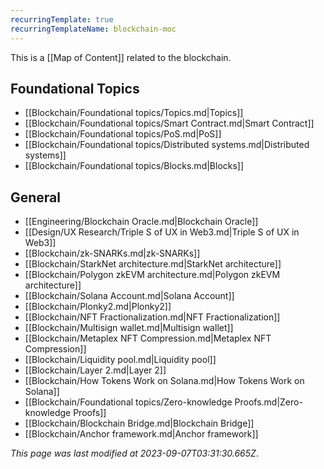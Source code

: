```yaml
---
recurringTemplate: true
recurringTemplateName: blockchain-moc
---
```


This is a [[Map of Content]] related to the blockchain.

## Foundational Topics

- [[Blockchain/Foundational topics/Topics.md|Topics]]
- [[Blockchain/Foundational topics/Smart Contract.md|Smart Contract]]
- [[Blockchain/Foundational topics/PoS.md|PoS]]
- [[Blockchain/Foundational topics/Distributed systems.md|Distributed systems]]
- [[Blockchain/Foundational topics/Blocks.md|Blocks]]


## General

- [[Engineering/Blockchain Oracle.md|Blockchain Oracle]]
- [[Design/UX Research/Triple S of UX in Web3.md|Triple S of UX in Web3]]
- [[Blockchain/zk-SNARKs.md|zk-SNARKs]]
- [[Blockchain/StarkNet architecture.md|StarkNet architecture]]
- [[Blockchain/Polygon zkEVM architecture.md|Polygon zkEVM architecture]]
- [[Blockchain/Solana Account.md|Solana Account]]
- [[Blockchain/Plonky2.md|Plonky2]]
- [[Blockchain/NFT Fractionalization.md|NFT Fractionalization]]
- [[Blockchain/Multisign wallet.md|Multisign wallet]]
- [[Blockchain/Metaplex NFT Compression.md|Metaplex NFT Compression]]
- [[Blockchain/Liquidity pool.md|Liquidity pool]]
- [[Blockchain/Layer 2.md|Layer 2]]
- [[Blockchain/How Tokens Work on Solana.md|How Tokens Work on Solana]]
- [[Blockchain/Foundational topics/Zero-knowledge Proofs.md|Zero-knowledge Proofs]]
- [[Blockchain/Blockchain Bridge.md|Blockchain Bridge]]
- [[Blockchain/Anchor framework.md|Anchor framework]]


*This page was last modified at 2023-09-07T03:31:30.665Z*.